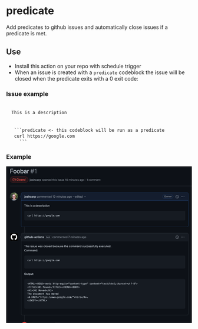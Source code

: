 # predicate
Add predicates to github issues and automatically close issues if a predicate is met.


## Use
- Install this action on your repo with schedule trigger
- When an issue is created with a `predicate` codeblock the issue will be closed when the predicate exits with a 0 exit code:

### Issue example
```

  This is a description
  
  
   ```predicate <- this codeblock will be run as a predicate
   curl https://google.com
     ```

```

### Example
![img.png](img.png)